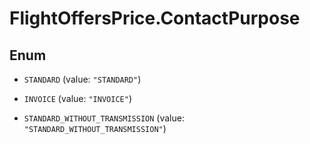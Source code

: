 # FlightOffersPrice.ContactPurpose

## Enum


* `STANDARD` (value: `"STANDARD"`)

* `INVOICE` (value: `"INVOICE"`)

* `STANDARD_WITHOUT_TRANSMISSION` (value: `"STANDARD_WITHOUT_TRANSMISSION"`)


